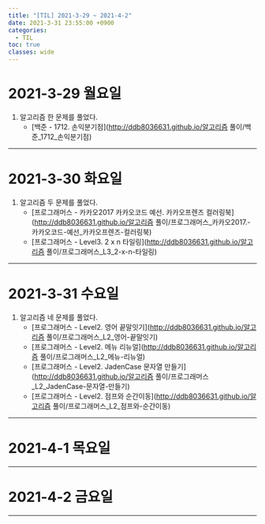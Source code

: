```yaml
---
title: "[TIL] 2021-3-29 ~ 2021-4-2"
date: 2021-3-31 23:55:00 +0900
categories:
  - TIL
toc: true
classes: wide
---
```


# 2021-3-29 월요일

1. 알고리즘 한 문제를 풀었다.
    - [백준 - 1712. 손익분기점](http://ddb8036631.github.io/알고리즘 풀이/백준_1712_손익분기점)

---

# 2021-3-30 화요일

1. 알고리즘 두 문제를 풀었다.
    - [프로그래머스 - 카카오2017 카카오코드 예선. 카카오프렌즈 컬러링북](http://ddb8036631.github.io/알고리즘 풀이/프로그래머스_카카오2017.-카카오코드-예선_카카오프렌즈-컬러링북)
    - [프로그래머스 - Level3. 2 x n 타일링](http://ddb8036631.github.io/알고리즘 풀이/프로그래머스_L3_2-x-n-타일링)

---

# 2021-3-31 수요일

1. 알고리즘 네 문제를 풀었다.
    - [프로그래머스 - Level2. 영어 끝말잇기](http://ddb8036631.github.io/알고리즘 풀이/프로그래머스_L2_영어-끝말잇기)
    - [프로그래머스 - Level2. 메뉴 리뉴얼](http://ddb8036631.github.io/알고리즘 풀이/프로그래머스_L2_메뉴-리뉴얼)
    - [프로그래머스 - Level2. JadenCase 문자열 만들기](http://ddb8036631.github.io/알고리즘 풀이/프로그래머스_L2_JadenCase-문자열-만들기)
    - [프로그래머스 - Level2. 점프와 순간이동](http://ddb8036631.github.io/알고리즘 풀이/프로그래머스_L2_점프와-순간이동)

---

# 2021-4-1 목요일
  
---

# 2021-4-2 금요일

---